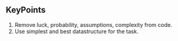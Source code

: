 ## KeyPoints ##

1. Remove luck, probability, assumptions, complexity from code.
2. Use simplest and best datastructure for the task.